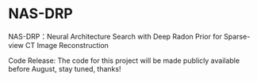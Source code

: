 # NAS-DRP
NAS-DRP：Neural Architecture Search with Deep Radon Prior for Sparse-view CT Image Reconstruction

Code Release: The code for this project will be made publicly available before August, stay tuned, thanks!
